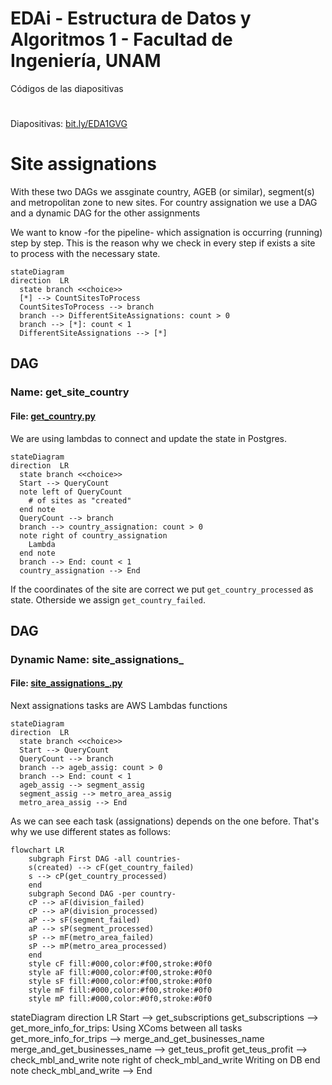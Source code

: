 # EDAi - Estructura de Datos y Algoritmos 1 - Facultad de Ingeniería, UNAM
Códigos de las diapositivas
#
Diapositivas: [bit.ly/EDA1GVG](https://bit.ly/EDA1GVG)

# Site assignations

With these two DAGs we assginate country, AGEB (or similar), segment(s) and metropolitan zone to new sites.
For country assignation we use a DAG and a dynamic DAG for the other assignments

We want to know -for the pipeline- which assignation is occurring (running) step by step. This is the reason why we check in every step if exists a site to process with the necessary state.

```mermaid
stateDiagram
direction  LR
  state branch <<choice>>
  [*] --> CountSitesToProcess
  CountSitesToProcess --> branch
  branch --> DifferentSiteAssignations: count > 0
  branch --> [*]: count < 1
  DifferentSiteAssignations --> [*]
```

## DAG
### Name: get_site_country
#### File: [get_country.py](country/get_country.py)

We are using lambdas to connect and update the state in Postgres.

```mermaid
stateDiagram
direction  LR
  state branch <<choice>>
  Start --> QueryCount
  note left of QueryCount
    # of sites as "created"
  end note
  QueryCount --> branch
  branch --> country_assignation: count > 0
  note right of country_assignation
    Lambda
  end note
  branch --> End: count < 1
  country_assignation --> End
```

If the coordinates of the site are correct we put `get_country_processed` as state. Otherside we assign `get_country_failed`.


## DAG
### Dynamic Name: site_assignations_
#### File: [site_assignations_.py](more_assignations_/site_assignations_.py)

Next assignations tasks are AWS Lambdas functions

```mermaid
stateDiagram
direction  LR
  state branch <<choice>>
  Start --> QueryCount
  QueryCount --> branch
  branch --> ageb_assig: count > 0
  branch --> End: count < 1
  ageb_assig --> segment_assig
  segment_assig --> metro_area_assig
  metro_area_assig --> End
```

As we can see each task (assignations) depends on the one before. That's why we use different states as follows:

```mermaid
flowchart LR
    subgraph First DAG -all countries-
	s(created) --> cF(get_country_failed)
	s --> cP(get_country_processed)
    end
    subgraph Second DAG -per country-
    cP --> aF(division_failed)
    cP --> aP(division_processed)
    aP --> sF(segment_failed)
    aP --> sP(segment_processed)
    sP --> mF(metro_area_failed)
    sP --> mP(metro_area_processed)
    end
    style cF fill:#000,color:#f00,stroke:#0f0
    style aF fill:#000,color:#f00,stroke:#0f0
    style sF fill:#000,color:#f00,stroke:#0f0
    style mF fill:#000,color:#f00,stroke:#0f0
    style mP fill:#000,color:#0f0,stroke:#0f0
```

stateDiagram
direction  LR
  Start --> get_subscriptions
  get_subscriptions --> get_more_info_for_trips: Using XComs between all tasks
  get_more_info_for_trips --> merge_and_get_businesses_name
  merge_and_get_businesses_name --> get_teus_profit
  get_teus_profit --> check_mbl_and_write
  note right of check_mbl_and_write
    Writing on DB
  end note
  check_mbl_and_write --> End


